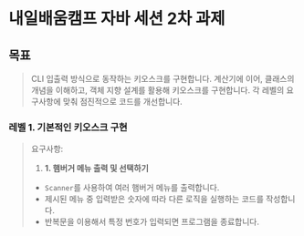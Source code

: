 # 내일배움캠프 자바 세션 2차 과제

## 목표
> CLI 입출력 방식으로 동작하는 키오스크를 구현합니다.
> 계산기에 이어, 클래스의 개념을 이해하고, 객체 지향 설계를 활용해 키오스크를 구현합니다.
> 각 레벨의 요구사항에 맞춰 점진적으로 코드를 개선합니다.

### 레벨 1. 기본적인 키오스크 구현
> 요구사항:
>
> 1. **1. 햄버거 메뉴 출력 및 선택하기**
> - `Scanner`를 사용하여 여러 햄버거 메뉴를 출력합니다.
> - 제시된 메뉴 중 입력받은 숫자에 따라 다른 로직을 실행하는 코드를 작성합니다.
> - 반복문을 이용해서 특정 번호가 입력되면 프로그램을 종료합니다.